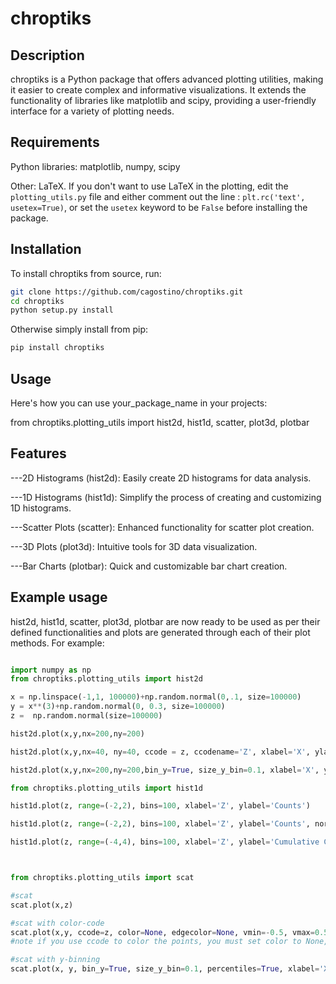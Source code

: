 # chroptiks

## Description
chroptiks is a Python package that offers advanced plotting utilities, making it easier to create complex and informative visualizations. It extends the functionality of libraries like matplotlib and scipy, providing a user-friendly interface for a variety of plotting needs.


## Requirements

Python libraries: matplotlib, numpy, scipy

Other: LaTeX. If you don't want to use LaTeX in the plotting, edit the `plotting_utils.py` file and either comment out the line : `plt.rc('text', usetex=True)`, or set the `usetex` keyword to be `False` before installing the package. 


## Installation

To install chroptiks from source, run:

```bash
git clone https://github.com/cagostino/chroptiks.git
cd chroptiks
python setup.py install
```
Otherwise simply install from pip:

```bash
pip install chroptiks
```
## Usage

Here's how you can use your_package_name in your projects:

from chroptiks.plotting_utils import hist2d, hist1d, scatter, plot3d, plotbar



## Features

---2D Histograms (hist2d): Easily create 2D histograms for data analysis.

---1D Histograms (hist1d): Simplify the process of creating and customizing 1D histograms.

---Scatter Plots (scatter): Enhanced functionality for scatter plot creation.

---3D Plots (plot3d): Intuitive tools for 3D data visualization.

---Bar Charts (plotbar): Quick and customizable bar chart creation.


## Example usage
hist2d, hist1d, scatter, plot3d, plotbar are now ready to be used as per their defined functionalities and plots are generated through each of their plot methods. For example:

```python

import numpy as np
from chroptiks.plotting_utils import hist2d

x = np.linspace(-1,1, 100000)+np.random.normal(0,.1, size=100000)
y = x**(3)+np.random.normal(0, 0.3, size=100000)
z =  np.random.normal(size=100000)

hist2d.plot(x,y,nx=200,ny=200)

hist2d.plot(x,y,nx=40, ny=40, ccode = z, ccodename='Z', xlabel='X', ylabel='Y')

hist2d.plot(x,y,nx=200,ny=200,bin_y=True, size_y_bin=0.1, xlabel='X', ylabel='Y', percentiles=False)

from chroptiks.plotting_utils import hist1d

hist1d.plot(z, range=(-2,2), bins=100, xlabel='Z', ylabel='Counts')

hist1d.plot(z, range=(-2,2), bins=100, xlabel='Z', ylabel='Counts', normed=True)

hist1d.plot(z, range=(-4,4), bins=100, xlabel='Z', ylabel='Cumulative Count', cumulative=True)



from chroptiks.plotting_utils import scat

#scat
scat.plot(x,z)

#scat with color-code
scat.plot(x,y, ccode=z, color=None, edgecolor=None, vmin=-0.5, vmax=0.5)
#note if you use ccode to color the points, you must set color to None, and I would advise you to set edgecolor to None as well or else each will have outlines.

#scat with y-binning
scat.plot(x, y, bin_y=True, size_y_bin=0.1, percentiles=True, xlabel='X', ylabel='Z', aspect='auto')



```
